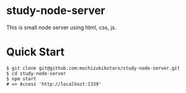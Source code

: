 # study-node-server

This is small node server using html, css, js.

# Quick Start

```
$ git clone git@github.com:mochizukikotaro/study-node-server.git
$ cd study-node-server
$ npm start
# => Access 'http://localhost:1339'
```
